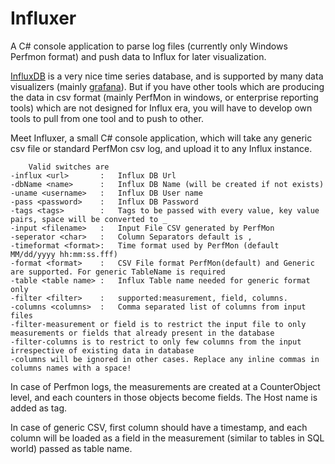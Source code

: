 # Influxer
A C# console application to parse log files (currently only Windows Perfmon format) and push data to Influx for later visualization.

[InfluxDB][1] is a very nice time series database, and is supported by many data visualizers (mainly [grafana][2]). But if you have other tools which are producing the data in csv format (mainly PerfMon in windows, or enterprise reporting tools) which are not designed for Influx era, you will have to develop own tools to pull from one tool and to push to other.

Meet Influxer, a small C# console application, which will take any generic csv file or standard PerfMon csv log, and upload it to any Influx instance.

        Valid switches are
    -influx <url>       :   Influx DB Url
    -dbName <name>      :   Influx DB Name (will be created if not exists)
    -uname <username>   :   Influx DB User name
    -pass <password>    :   Influx DB Password
    -tags <tags>        :   Tags to be passed with every value, key value pairs, space will be converted to _
    -input <filename>   :   Input File CSV generated by PerfMon
    -seperator <char>   :   Column Separators default is ,
    -timeformat <format>:   Time format used by PerfMon (default MM/dd/yyyy hh:mm:ss.fff)
    -format <format>    :   CSV File format PerfMon(default) and Generic are supported. For generic TableName is required
    -table <table name> :   Influx Table name needed for generic format only
    -filter <filter>    :   supported:measurement, field, columns.
    -columns <columns>  :   Comma separated list of columns from input files
    -filter-measurement or field is to restrict the input file to only measurements or fields that already present in the database
    -filter-columns is to restrict to only few columns from the input irrespective of existing data in database
    -columns will be ignored in other cases. Replace any inline commas in columns names with a space!

In case of Perfmon logs, the measurements are created at a CounterObject level, and each counters in those objects become fields. The Host name is added as tag. 

In case of generic CSV, first column should have a timestamp, and each column will be loaded as a field in the measurement (similar to tables in SQL world) passed as table name.

  [1]: https://github.com/influxdb/influxdb
  [2]: https://github.com/grafana/grafana
